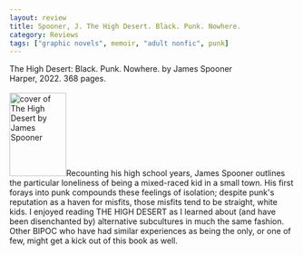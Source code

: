 ```yaml
---
layout: review
title: Spooner, J. The High Desert. Black. Punk. Nowhere.
category: Reviews
tags: ["graphic novels", memoir, "adult nonfic", punk]
---
```

<span class="title">The High Desert: Black. Punk. Nowhere.</span> by James Spooner<br>
<span class="publisher">Harper, 2022. 368 pages.</span><br><br>
<span class="book1"><img src="https://www.harpercollins.com/cdn/shop/files/9780358659112_db7ec3dd-8c8e-4687-8d35-a28883402a24.jpg" width="100" height="147" alt="cover of The High Desert by James Spooner"></span>Recounting his high school years, James Spooner outlines the particular loneliness of being a mixed-raced kid in a small town. His first forays into punk compounds these feelings of isolation; despite punk's reputation as a haven for misfits, those misfits tend to be straight, white kids. I enjoyed reading THE HIGH DESERT as I learned about (and have been disenchanted by) alternative subcultures in much the same fashion. Other BIPOC who have had similar experiences as being the only, or one of few, might get a kick out of this book as well.
